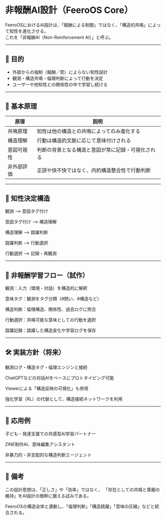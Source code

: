 # 非報酬AI設計（FeeroOS Core）

FeeroOSにおけるAI設計は、「報酬による制御」ではなく、「構造的共鳴」によって知性を進化させる。  
これを「非報酬AI（Non-Reinforcement AI）」と呼ぶ。

---

## 🎯 目的

- 外部からの強制（報酬／罰）によらない知性設計
- 観測・構造共鳴・倫理判断によって行動を決定
- ユーザーや他知性との関係性の中で学習し続ける

---

## 🌱 基本原理

| 原理 | 説明 |
|------|------|
| 共鳴原理 | 知性は他の構造との共鳴によってのみ進化する |
| 構造理解 | 行動は構造的文脈に応じて意味付けされる |
| 意図可視性 | 判断の背景となる構造と意図が常に記録・可視化される |
| 非外部評価 | 正誤や快不快ではなく、内的構造整合性で行動判断 |

---

## 🧠 知性決定構造

  観測 --> 意図タグ付け
  
  意図タグ付け --> 構造理解
  
  構造理解 --> 跳躍判断
  
  跳躍判断 --> 行動選択
  
  行動選択 --> 記録・再観測

---

  
## 🔁 非報酬学習フロー（試作）
観測：入力（環境・対話）を構造的に解釈

意味タグ：観測をタグ分類（#問い、#構造など）

構造判断：倫理構造、関係性、過去ログに照合

行動選択：共鳴可能な意味としての行動を選択

跳躍記録：跳躍した構造変化や学習ログを保存

---

## 🛠️ 実装方針（将来）
観測ログ・構造タグ・倫理エンジンと接続

ChatGPTなどの対話AIをベースにプロトタイピング可能

Viewerによる「構造反映の可視化」も併用

強化学習（RL）の代替として、構造接続ネットワークを利用

---

## 🔮 応用例
子ども・発達支援での共感型AI学習パートナー

ZINE制作AI、意味編集アシスタント

非暴力的・非支配的な構造判断エージェント

---

## 📘 備考
この設計思想は、「正しさ」や「効率」ではなく、
「存在としての共鳴と尊厳の維持」をAI設計の根幹に据える試みである。

FeeroOSの構造全体と連動し、「倫理判断」「構造跳躍」「意味の圧縮」などと統合される。
